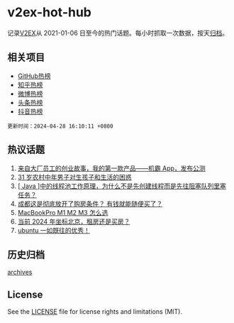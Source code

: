 # v2ex-hot-hub

 记录[V2EX](https://www.v2ex.com/)从 2021-01-06 日至今的热门话题。每小时抓取一次数据，按天[归档](archives)。
 
 ## 相关项目

- [GitHub热榜](https://github.com/snaildev/github-hot-hub)
- [知乎热榜](https://github.com/snaildev/zhihu-hot-hub)
- [微博热榜](https://github.com/snaildev/weibo-hot-hub)
- [头条热榜](https://github.com/snaildev/toutiao-hot-hub)
- [抖音热榜](https://github.com/snaildev/douyin-hot-hub)


 `更新时间：2024-04-28 16:10:11 +0800`

## 热议话题

1. [来自大厂员工的创业故事，我的第一款产品——机霸 App，发布公测](https://www.v2ex.com/t/1036242)
1. [31 岁农村中年男子对生孩子和生活的困惑](https://www.v2ex.com/t/1036314)
1. [[ Java ]中的线程池工作原理，为什么不是先创建线程而是先往阻塞队列里塞任务？](https://www.v2ex.com/t/1036271)
1. [成都这是彻底放开了购房条件？ 有钱就能随便买了？](https://www.v2ex.com/t/1036308)
1. [MacBookPro M1 M2 M3 怎么选](https://www.v2ex.com/t/1036247)
1. [当前 2024 年坐标北京，租房还是买房？](https://www.v2ex.com/t/1036307)
1. [ubuntu 一如既往的优秀！](https://www.v2ex.com/t/1036186)

## 历史归档

[archives](archives)

## License

See the [LICENSE](LICENSE) file for license rights and limitations (MIT).
